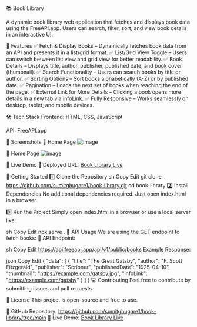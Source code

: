 📚 Book Library

A dynamic book library web application that fetches and displays book data using the FreeAPI.app. Users can search, filter, sort, and view book details in an interactive UI.

🚀 Features
✅ Fetch & Display Books – Dynamically fetches book data from an API and presents it in a list/grid format.
✅ List/Grid View Toggle – Users can switch between list view and grid view for better readability.
✅ Book Details – Displays title, author, publisher, published date, and book cover (thumbnail).
✅ Search Functionality – Users can search books by title or author.
✅ Sorting Options – Sort books alphabetically (A-Z) or by published date.
✅ Pagination – Loads the next set of books when reaching the end of the page.
✅ External Link for More Details – Clicking a book opens more details in a new tab via infoLink.
✅ Fully Responsive – Works seamlessly on desktop, tablet, and mobile devices.

🛠 Tech Stack
Frontend: HTML, CSS, JavaScript

API: FreeAPI.app

🎥 Screenshots
📌 Home Page ![image](https://github.com/user-attachments/assets/50adf6df-70bf-4ca1-87fa-efd74dc1e1a5)


📌 Home Page ![image](https://github.com/user-attachments/assets/70a7e5f2-cf1e-4d97-81e0-011809e2c11a)



🔗 Live Demo
🔴 Deployed URL: [Book Library Live](https://book-library-phi-five.vercel.app/)

🚀 Getting Started
1️⃣ Clone the Repository
sh
Copy
Edit
git clone https://github.com/sumitghugare1/book-library.git
cd book-library
2️⃣ Install Dependencies
No additional dependencies required. Just open index.html in a browser.

3️⃣ Run the Project
Simply open index.html in a browser or use a local server like:

sh
Copy
Edit
npx serve .
🌟 API Usage
We are using the GET endpoint to fetch books:
📌 API Endpoint:

sh
Copy
Edit
https://api.freeapi.app/api/v1/public/books
Example Response:

json
Copy
Edit
{
  "data": [
    {
      "title": "The Great Gatsby",
      "author": "F. Scott Fitzgerald",
      "publisher": "Scribner",
      "publishedDate": "1925-04-10",
      "thumbnail": "https://example.com/gatsby.jpg",
      "infoLink": "https://example.com/gatsby"
    }
  ]
}
💻 Contributing
Feel free to contribute by submitting issues and pull requests.

📜 License
This project is open-source and free to use.

🔹 GitHub Repository: https://github.com/sumitghugare1/book-library/tree/main
🔹 Live Demo: [Book Library Live
](https://book-library-phi-five.vercel.app/)
